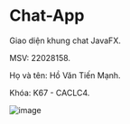 # Chat-App
Giao diện khung chat JavaFX.

MSV: 22028158.

Họ và tên: Hồ Văn Tiến Mạnh.

Khóa: K67 - CACLC4.

![image](https://github.com/ManhblueCW/Chat-App/assets/68676371/b59dafd6-d7e6-4cf1-baff-567bf943d00b)
